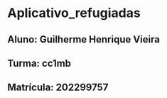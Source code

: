 # Aplicativo_refugiadas

## Aluno: Guilherme Henrique Vieira
## Turma: cc1mb
## Matrícula: 202299757

